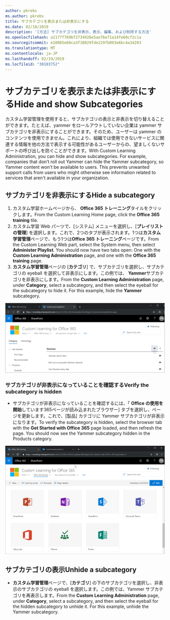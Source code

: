 ```yaml
---
author: pkrebs
ms.author: pkrebs
title: サブカテゴリを表示または非表示にする
ms.date: 02/18/2019
description: '[方法] サブカテゴリを非表示、表示、編集、および削除する方法'
ms.openlocfilehash: a1177f769bf2734926e5ae76e71a14fe60cf2c1a
ms.sourcegitcommit: e10085e60ca3f38029fde229fb093e6bc4a34203
ms.translationtype: MT
ms.contentlocale: ja-JP
ms.lasthandoff: 02/19/2019
ms.locfileid: "30103752"
---
```

# <a name="hide-and-show-subcategories"></a><span data-ttu-id="a506f-103">サブカテゴリを表示または非表示にする</span><span class="sxs-lookup"><span data-stu-id="a506f-103">Hide and show Subcategories</span></span>

<span data-ttu-id="a506f-p101">カスタム学習管理を使用すると、サブカテゴリの表示と非表示を切り替えることができます。たとえば、yammer をロールアウトしていない企業は yammer サブカテゴリを非表示にすることができます。そのため、ユーザーは yammer のコンテンツを使用できません。これにより、組織では使用できないサービスに関連する情報を他の方法で表示する可能性があるユーザーからの、望ましくないサポートの呼び出しを防ぐことができます。</span><span class="sxs-lookup"><span data-stu-id="a506f-p101">With Custom Learning Administration, you can hide and show subcategories. For example, companies that don’t roll out Yammer can hide the Yammer subcategory, so Yammer content won't be available to users. This prevents unwanted support calls from users who might otherwise see information related to services that aren't available in your organization.</span></span>

## <a name="hide-a-subcategory"></a><span data-ttu-id="a506f-107">サブカテゴリを非表示にする</span><span class="sxs-lookup"><span data-stu-id="a506f-107">Hide a subcategory</span></span> 

1. <span data-ttu-id="a506f-108">カスタム学習ホームページから、 **Office 365 トレーニング**タイルをクリックします。</span><span class="sxs-lookup"><span data-stu-id="a506f-108">From the Custom Learning Home page, click the **Office 365 training** tile.</span></span>
2. <span data-ttu-id="a506f-p102">カスタム学習 Web パーツで、[システム] メニューを選択し、[**プレイリストの管理**] を選択します。これで、2つのタブが表示されます。1つは**カスタム学習管理**ページで、もう1つは**Office 365 トレーニング**ページです。</span><span class="sxs-lookup"><span data-stu-id="a506f-p102">From the Custom Learning Web part, select the System menu, then select **Administer Playlist**. You should now have two tabs open: One with the **Custom Learning Administration** page, and one with the **Office 365 training** page.</span></span> 
3. <span data-ttu-id="a506f-p103">**カスタム学習管理**ページの [**カテゴリ**] で、サブカテゴリを選択し、サブカテゴリの eyeball を選択して非表示にします。この例では、 **Yammer**サブカテゴリを非表示にします。</span><span class="sxs-lookup"><span data-stu-id="a506f-p103">From the **Custom Learning Administration** page, under **Category**, select a subcategory, and then select the eyeball for the subcategory to hide it. For this example, hide the **Yammer** subcategory.</span></span>  

![cg-hidesubcat](media/cg-hidesubcat.png)

### <a name="verify-the-subcategory-is-hidden"></a><span data-ttu-id="a506f-114">サブカテゴリが非表示になっていることを確認する</span><span class="sxs-lookup"><span data-stu-id="a506f-114">Verify the subcategory is hidden</span></span>
- <span data-ttu-id="a506f-p104">サブカテゴリが非表示になっていることを確認するには、「 **Office の使用を開始**しています365ページが読み込まれたブラウザー] タブを選択し、ページを更新します。これで、[製品] カテゴリに Yammer サブカテゴリが非表示になります。</span><span class="sxs-lookup"><span data-stu-id="a506f-p104">To verify the subcategory is hidden, select the browser tab with the **Get Started with Office 365** page loaded, and then refresh the page. You should now see the Yammer subcategory hidden in the Products category.</span></span> 

![cg-hidesubcatrefresh](media/cg-hidesubcatrefresh.png)

## <a name="unhide-a-subcategory"></a><span data-ttu-id="a506f-118">サブカテゴリの表示</span><span class="sxs-lookup"><span data-stu-id="a506f-118">Unhide a subcategory</span></span> 

- <span data-ttu-id="a506f-p105">**カスタム学習管理**ページで、[**カテゴリ**] の下のサブカテゴリを選択し、非表示のサブカテゴリの eyeball を選択します。この例では、Yammer サブカテゴリを再表示します。</span><span class="sxs-lookup"><span data-stu-id="a506f-p105">From the **Custom Learning Administration** page, under **Category**, select a subcategory, and then select the eyeball for the hidden subcategory to unhide it. For this example, unhide the Yammer subcategory.</span></span>